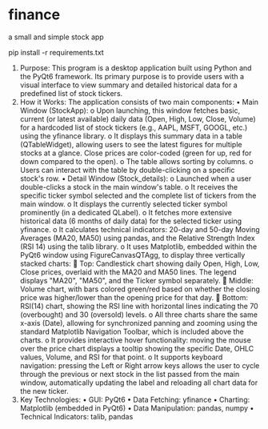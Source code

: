 # finance
a small and simple stock app

      
pip install -r requirements.txt

1. Purpose:
This program is a desktop application built using Python and the PyQt6 framework. Its primary purpose is to provide users with a visual interface to view summary and detailed historical data for a predefined list of stock tickers.
2. How it Works:
The application consists of two main components:
•	Main Window (StockApp):
o	Upon launching, this window fetches basic, current (or latest available) daily data (Open, High, Low, Close, Volume) for a hardcoded list of stock tickers (e.g., AAPL, MSFT, GOOGL, etc.) using the yfinance library.
o	It displays this summary data in a table (QTableWidget), allowing users to see the latest figures for multiple stocks at a glance. Close prices are color-coded (green for up, red for down compared to the open).
o	The table allows sorting by columns.
o	Users can interact with the table by double-clicking on a specific stock's row.
•	Detail Window (Stock_details):
o	Launched when a user double-clicks a stock in the main window's table.
o	It receives the specific ticker symbol selected and the complete list of tickers from the main window.
o	It displays the currently selected ticker symbol prominently (in a dedicated QLabel).
o	It fetches more extensive historical data (6 months of daily data) for the selected ticker using yfinance.
o	It calculates technical indicators: 20-day and 50-day Moving Averages (MA20, MA50) using pandas, and the Relative Strength Index (RSI 14) using the talib library.
o	It uses Matplotlib, embedded within the PyQt6 window using FigureCanvasQTAgg, to display three vertically stacked charts:
	Top: Candlestick chart showing daily Open, High, Low, Close prices, overlaid with the MA20 and MA50 lines. The legend displays "MA20", "MA50", and the Ticker symbol separately.
	Middle: Volume chart, with bars colored green/red based on whether the closing price was higher/lower than the opening price for that day.
	Bottom: RSI(14) chart, showing the RSI line with horizontal lines indicating the 70 (overbought) and 30 (oversold) levels.
o	All three charts share the same x-axis (Date), allowing for synchronized panning and zooming using the standard Matplotlib Navigation Toolbar, which is included above the charts.
o	It provides interactive hover functionality: moving the mouse over the price chart displays a tooltip showing the specific Date, OHLC values, Volume, and RSI for that point.
o	It supports keyboard navigation: pressing the Left or Right arrow keys allows the user to cycle through the previous or next stock in the list passed from the main window, automatically updating the label and reloading all chart data for the new ticker.
3. Key Technologies:
•	GUI: PyQt6
•	Data Fetching: yfinance
•	Charting: Matplotlib (embedded in PyQt6)
•	Data Manipulation: pandas, numpy
•	Technical Indicators: talib, pandas

